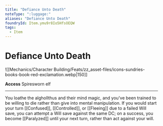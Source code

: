 ```yaml
---
title: "Defiance Unto Death"
noteType: ":luggage:"
aliases: "Defiance Unto Death"
foundryId: Item.ymu9r8Io5HfsOEQW
tags:
  - Item
---
```


# Defiance Unto Death
![[Mechanics/Character Building/Feats/zz_asset-files/icons-sundries-books-book-red-exclamation.webp|150]]

**Access** Spiresworn elf

* * *

You loathe the alghollthus and their mind magic, and you've been trained to be willing to die rather than give into mental manipulation. If you would start your turn [[Confused]], [[Controlled]], or [[Fleeing]] due to a failed Will save, you can attempt a Will save against the same DC; on a success, you become [[Paralyzed]] until your next turn, rather than act against your will.
